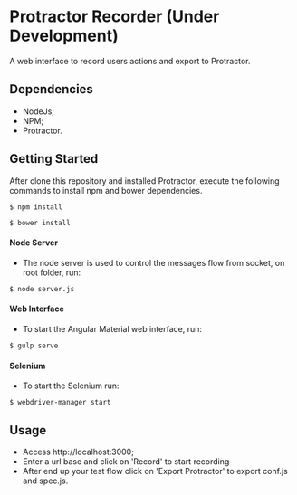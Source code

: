 # Protractor Recorder (Under Development)
A web interface to record users actions and export to Protractor.

## Dependencies

- NodeJs;
- NPM;
- Protractor.

## Getting Started

After clone this repository and installed Protractor, execute the following commands to install npm and bower dependencies.

``` shell
$ npm install
```

``` shell
$ bower install
```

#### Node Server

- The node server is used to control the messages flow from socket, on root folder, run:

``` shell
$ node server.js
```

#### Web Interface

- To start the Angular Material web interface, run:

``` shell
$ gulp serve
```

#### Selenium

- To start the Selenium run:

``` shell
$ webdriver-manager start
```

## Usage

- Access http://localhost:3000;
- Enter a url base and click on 'Record' to start recording
- After end up your test flow click on 'Export Protractor' to export conf.js and spec.js.
